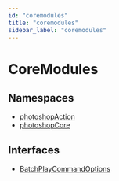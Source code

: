 ```yaml
---
id: "coremodules"
title: "coremodules"
sidebar_label: "coremodules"
---
```


# CoreModules

## Namespaces

- [photoshopAction](/ps_reference/media/photoshopAction/)
- [photoshopCore](/ps_reference/media/photoshopCore/)

## Interfaces

- [BatchPlayCommandOptions](/ps_reference/interfaces/BatchPlayCommandOptions/)

